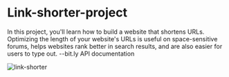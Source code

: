 
# Link-shorter-project
In this project, you'll learn how to build a website that shortens URLs. Optimizing the length of your website's URLs is useful on space-sensitive forums, helps websites rank better in search results, and are also easier for users to type out.
 --bit.ly API documentation
 
 ![link-shorter](https://user-images.githubusercontent.com/61996852/116259133-36151000-a77e-11eb-97da-5c2bbeb5cb6b.jpg)

